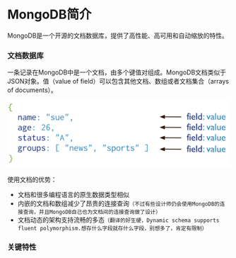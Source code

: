 # MongoDB简介

MongoDB是一个开源的文档数据库，提供了高性能、高可用和自动缩放的特性。

### 文档数据库

一条记录在MongoDB中是一个文档，由多个键值对组成。MongoDB文档类似于JSON对象。值（value of field）可以包含其他文档、数组或者文档集合（arrays of documents）。

![](../.gitbook/assets/image.png)

使用文档的优势：

* 文档和很多编程语言的原生数据类型相似
* 内嵌的文档和数组减少了昂贵的连接查询`（不过有些设计师仍会使用MongoDB的连接查询，并且MongoDB自己也为文档间的连接查询做了设计）`
* 文档动态的架构支持流畅的多态`（翻译的好生硬，Dynamic schema supports fluent polymorphism.想存什么字段就存什么字段，别想多了，肯定有限制）`

### 关键特性

